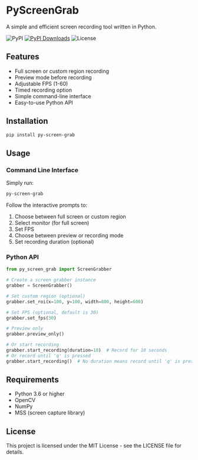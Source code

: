 # PyScreenGrab

A simple and efficient screen recording tool written in Python.

![PyPI](https://img.shields.io/pypi/v/py-screen-grab)
[![PyPI Downloads](https://static.pepy.tech/badge/py-screen-grab)](https://pepy.tech/projects/py-screen-grab)
![License](https://img.shields.io/pypi/l/py-screen-grab)

## Features

- Full screen or custom region recording
- Preview mode before recording
- Adjustable FPS (1-60)
- Timed recording option
- Simple command-line interface
- Easy-to-use Python API

## Installation

```bash
pip install py-screen-grab
```

## Usage

### Command Line Interface

Simply run:

```bash
py-screen-grab
```

Follow the interactive prompts to:

1. Choose between full screen or custom region
2. Select monitor (for full screen)
3. Set FPS
4. Choose between preview or recording mode
5. Set recording duration (optional)

### Python API

```python
from py_screen_grab import ScreenGrabber

# Create a screen grabber instance
grabber = ScreenGrabber()

# Set custom region (optional)
grabber.set_roi(x=100, y=100, width=800, height=600)

# Set FPS (optional, default is 30)
grabber.set_fps(30)

# Preview only
grabber.preview_only()

# Or start recording
grabber.start_recording(duration=10)  # Record for 10 seconds
# Or record until 'q' is pressed
grabber.start_recording()  # No duration means record until 'q' is pressed
```

## Requirements

- Python 3.6 or higher
- OpenCV
- NumPy
- MSS (screen capture library)

## License

This project is licensed under the MIT License - see the LICENSE file for details.
